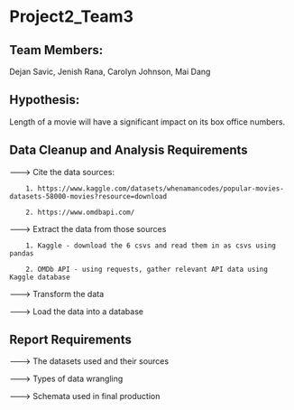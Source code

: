 # Project2_Team3
## Team Members: 
Dejan Savic, Jenish Rana, Carolyn Johnson, Mai Dang 

## Hypothesis: 
Length of a movie will have a significant impact on its box office numbers. 

## Data Cleanup and Analysis Requirements

---> Cite the data sources: </br>

		1. https://www.kaggle.com/datasets/whenamancodes/popular-movies-datasets-58000-movies?resource=download
		
		2. https://www.omdbapi.com/

---> Extract the data from those sources </br>

		1. Kaggle - download the 6 csvs and read them in as csvs using pandas 

		2. OMDb API - using requests, gather relevant API data using Kaggle database

---> Transform the data

---> Load the data into a database

## Report Requirements
	
---> The datasets used and their sources

---> Types of data wrangling

---> Schemata used in final production

